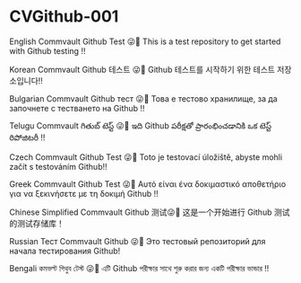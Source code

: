 # CVGithub-001

English
Commvault Github Test 😜🎃 This is a test repository to get started with Github testing !!

Korean
Commvault Github 테스트 😜🎃 Github 테스트를 시작하기 위한 테스트 저장소입니다!!

Bulgarian
Commvault Github тест 😜🎃 Това е тестово хранилище, за да започнете с тестването на Github !!

Telugu
Commvault గితుబ్ టెస్ట్ 😜🎃 ఇది Github పరీక్షతో ప్రారంభించడానికి ఒక టెస్ట్ రిపోజిటరీ !!

Czech
Commvault Github Test 😜🎃 Toto je testovací úložiště, abyste mohli začít s testováním Github!!

Greek
Commvault Github Test 😜🎃 Αυτό είναι ένα δοκιμαστικό αποθετήριο για να ξεκινήσετε με τη δοκιμή Github !!

Chinese Simplified
Commvault Github 测试😜🎃 这是一个开始进行 Github 测试的测试存储库！

Russian
Тест Commvault Github 😜🎃 Это тестовый репозиторий для начала тестирования Github!

Bengali
কমভল্ট গিথুব টেস্ট 😜🎃 এটি Github পরীক্ষার সাথে শুরু করার জন্য একটি পরীক্ষার ভান্ডার !!
